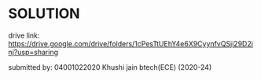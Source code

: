 # SOLUTION
drive link: https://drive.google.com/drive/folders/1cPesTtUEhY4e6X9CyynfvQSji29D2inj?usp=sharing

submitted by:
04001022020 Khushi jain
btech(ECE) (2020-24)
